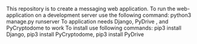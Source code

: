 This repository is to create a messaging web application.
To run the web-application on a development server use the following command: python3 manage.py runserver
To application needs Django, PyDrive , and PyCryptodome to work
To install use following commands: pip3 install Django, pip3 install PyCryptodome, pip3 install PyDrive
